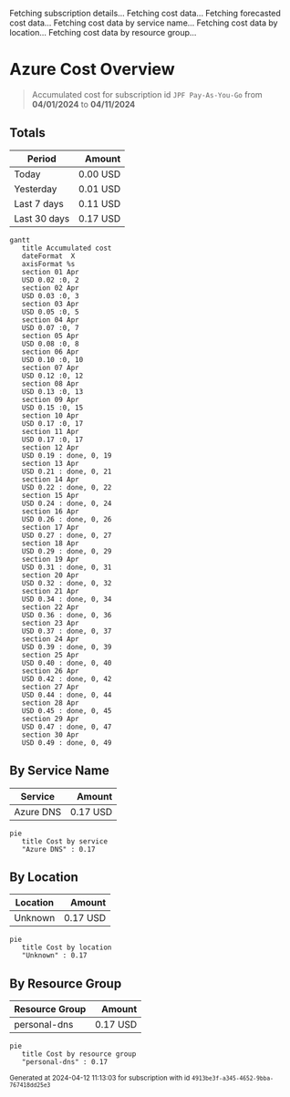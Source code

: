 Fetching subscription details...
Fetching cost data...
Fetching forecasted cost data...
Fetching cost data by service name...
Fetching cost data by location...
Fetching cost data by resource group...
# Azure Cost Overview

> Accumulated cost for subscription id `JPF Pay-As-You-Go` from **04/01/2024** to **04/11/2024**

## Totals

|Period|Amount|
|---|---:|
|Today|0.00 USD|
|Yesterday|0.01 USD|
|Last 7 days|0.11 USD|
|Last 30 days|0.17 USD|

```mermaid
gantt
   title Accumulated cost
   dateFormat  X
   axisFormat %s
   section 01 Apr
   USD 0.02 :0, 2
   section 02 Apr
   USD 0.03 :0, 3
   section 03 Apr
   USD 0.05 :0, 5
   section 04 Apr
   USD 0.07 :0, 7
   section 05 Apr
   USD 0.08 :0, 8
   section 06 Apr
   USD 0.10 :0, 10
   section 07 Apr
   USD 0.12 :0, 12
   section 08 Apr
   USD 0.13 :0, 13
   section 09 Apr
   USD 0.15 :0, 15
   section 10 Apr
   USD 0.17 :0, 17
   section 11 Apr
   USD 0.17 :0, 17
   section 12 Apr
   USD 0.19 : done, 0, 19
   section 13 Apr
   USD 0.21 : done, 0, 21
   section 14 Apr
   USD 0.22 : done, 0, 22
   section 15 Apr
   USD 0.24 : done, 0, 24
   section 16 Apr
   USD 0.26 : done, 0, 26
   section 17 Apr
   USD 0.27 : done, 0, 27
   section 18 Apr
   USD 0.29 : done, 0, 29
   section 19 Apr
   USD 0.31 : done, 0, 31
   section 20 Apr
   USD 0.32 : done, 0, 32
   section 21 Apr
   USD 0.34 : done, 0, 34
   section 22 Apr
   USD 0.36 : done, 0, 36
   section 23 Apr
   USD 0.37 : done, 0, 37
   section 24 Apr
   USD 0.39 : done, 0, 39
   section 25 Apr
   USD 0.40 : done, 0, 40
   section 26 Apr
   USD 0.42 : done, 0, 42
   section 27 Apr
   USD 0.44 : done, 0, 44
   section 28 Apr
   USD 0.45 : done, 0, 45
   section 29 Apr
   USD 0.47 : done, 0, 47
   section 30 Apr
   USD 0.49 : done, 0, 49
```

## By Service Name

|Service|Amount|
|---|---:|
|Azure DNS|0.17 USD|

```mermaid
pie
   title Cost by service
   "Azure DNS" : 0.17
```

## By Location

|Location|Amount|
|---|---:|
|Unknown|0.17 USD|

```mermaid
pie
   title Cost by location
   "Unknown" : 0.17
```

## By Resource Group

|Resource Group|Amount|
|---|---:|
|personal-dns|0.17 USD|

```mermaid
pie
   title Cost by resource group
   "personal-dns" : 0.17
```

<sup>Generated at 2024-04-12 11:13:03 for subscription with id `4913be3f-a345-4652-9bba-767418dd25e3`</sup>
